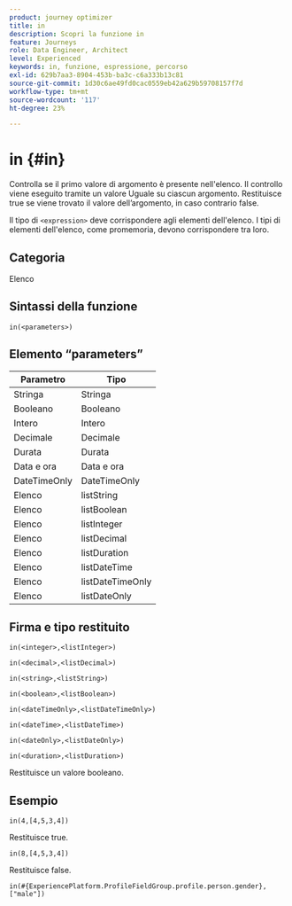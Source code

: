 ```yaml
---
product: journey optimizer
title: in
description: Scopri la funzione in
feature: Journeys
role: Data Engineer, Architect
level: Experienced
keywords: in, funzione, espressione, percorso
exl-id: 629b7aa3-8904-453b-ba3c-c6a333b13c81
source-git-commit: 1d30c6ae49fd0cac0559eb42a629b59708157f7d
workflow-type: tm+mt
source-wordcount: '117'
ht-degree: 23%

---
```


# in {#in}

Controlla se il primo valore di argomento è presente nell&#39;elenco. Il controllo viene eseguito tramite un valore Uguale su ciascun argomento. Restituisce true se viene trovato il valore dell’argomento, in caso contrario false.

Il tipo di `<expression>` deve corrispondere agli elementi dell&#39;elenco. I tipi di elementi dell&#39;elenco, come promemoria, devono corrispondere tra loro.

## Categoria

Elenco

## Sintassi della funzione

`in(<parameters>)`

## Elemento “parameters”

| Parametro | Tipo |
|-----------|------------------|
| Stringa | Stringa |
| Booleano | Booleano |
| Intero | Intero |
| Decimale | Decimale |
| Durata | Durata |
| Data e ora | Data e ora |
| DateTimeOnly | DateTimeOnly |
| Elenco | listString |
| Elenco | listBoolean |
| Elenco | listInteger |
| Elenco | listDecimal |
| Elenco | listDuration |
| Elenco | listDateTime |
| Elenco | listDateTimeOnly |
| Elenco | listDateOnly |

## Firma e tipo restituito

`in(<integer>,<listInteger>)`

`in(<decimal>,<listDecimal>)`

`in(<string>,<listString>)`

`in(<boolean>,<listBoolean>)`

`in(<dateTimeOnly>,<listDateTimeOnly>)`

`in(<dateTime>,<listDateTime>)`

`in(<dateOnly>,<listDateOnly>)`

`in(<duration>,<listDuration>)`

Restituisce un valore booleano.

## Esempio

`in(4,[4,5,3,4])`

Restituisce true.

`in(8,[4,5,3,4])`

Restituisce false.

`in(#{ExperiencePlatform.ProfileFieldGroup.profile.person.gender}, ["male"])`
